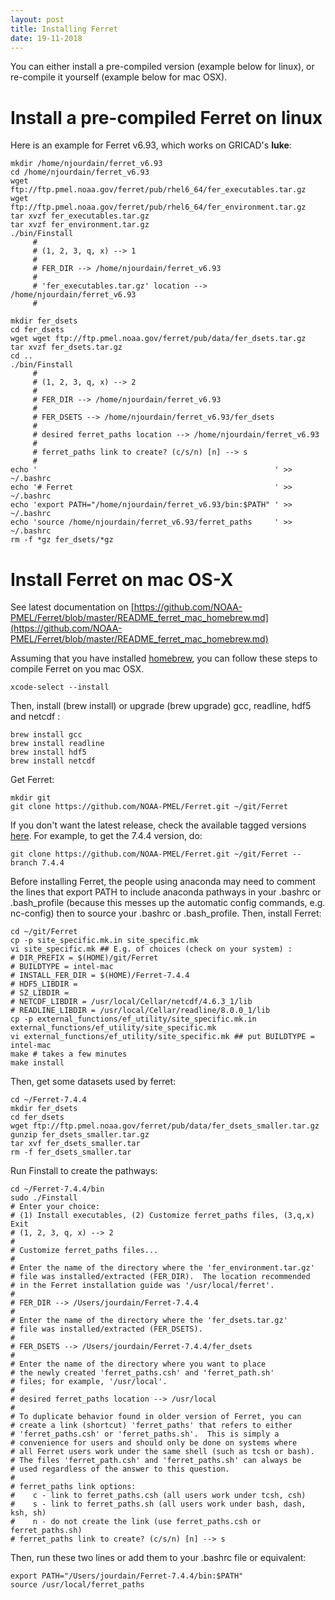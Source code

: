 ```yaml
---
layout: post
title: Installing Ferret
date: 19-11-2018
---
```


You can either install a pre-compiled version (example below for linux), or re-compile it yourself (example below for mac OSX).

# Install a pre-compiled Ferret on linux

Here is an example for Ferret v6.93, which works on GRICAD's **luke**:

```shell
mkdir /home/njourdain/ferret_v6.93
cd /home/njourdain/ferret_v6.93
wget ftp://ftp.pmel.noaa.gov/ferret/pub/rhel6_64/fer_executables.tar.gz
wget ftp://ftp.pmel.noaa.gov/ferret/pub/rhel6_64/fer_environment.tar.gz
tar xvzf fer_executables.tar.gz
tar xvzf fer_environment.tar.gz
./bin/Finstall
     #
     # (1, 2, 3, q, x) --> 1
     #
     # FER_DIR --> /home/njourdain/ferret_v6.93
     #
     # 'fer_executables.tar.gz' location --> /home/njourdain/ferret_v6.93
     #
```

```shell
mkdir fer_dsets
cd fer_dsets
wget wget ftp://ftp.pmel.noaa.gov/ferret/pub/data/fer_dsets.tar.gz
tar xvzf fer_dsets.tar.gz
cd ..
./bin/Finstall
     #
     # (1, 2, 3, q, x) --> 2
     #
     # FER_DIR --> /home/njourdain/ferret_v6.93
     #
     # FER_DSETS --> /home/njourdain/ferret_v6.93/fer_dsets
     #
     # desired ferret_paths location --> /home/njourdain/ferret_v6.93
     #
     # ferret_paths link to create? (c/s/n) [n] --> s
     #
echo '                                                     ' >> ~/.bashrc
echo '# Ferret                                             ' >> ~/.bashrc
echo 'export PATH="/home/njourdain/ferret_v6.93/bin:$PATH" ' >> ~/.bashrc
echo 'source /home/njourdain/ferret_v6.93/ferret_paths     ' >> ~/.bashrc
rm -f *gz fer_dsets/*gz
```

# Install Ferret on mac OS-X

See latest documentation on [https://github.com/NOAA-PMEL/Ferret/blob/master/README_ferret_mac_homebrew.md](https://github.com/NOAA-PMEL/Ferret/blob/master/README_ferret_mac_homebrew.md)

Assuming that you have installed [homebrew](https://brew.sh), you can follow these steps to compile Ferret on you mac OSX.

```shell
xcode-select --install
```

Then, install (brew install) or upgrade (brew upgrade) gcc, readline, hdf5 and netcdf :
```shell
brew install gcc
brew install readline
brew install hdf5
brew install netcdf
```

Get Ferret:
```shell
mkdir git
git clone https://github.com/NOAA-PMEL/Ferret.git ~/git/Ferret
```

If you don't want the latest release, check the available tagged versions [here](https://github.com/NOAA-PMEL/Ferret/releases). For example, to get the 7.4.4 version, do:
```shell
git clone https://github.com/NOAA-PMEL/Ferret.git ~/git/Ferret --branch 7.4.4
```

Before installing Ferret, the people using anaconda may need to comment the lines that export PATH to include anaconda pathways in your .bashrc or .bash\_profile (because this messes up the automatic config commands, e.g. nc-config) then to source your .bashrc or .bash\_profile. Then, install Ferret:
```shell
cd ~/git/Ferret
cp -p site_specific.mk.in site_specific.mk
vi site_specific.mk ## E.g. of choices (check on your system) :
# DIR_PREFIX = $(HOME)/git/Ferret
# BUILDTYPE = intel-mac
# INSTALL_FER_DIR = $(HOME)/Ferret-7.4.4
# HDF5_LIBDIR =
# SZ_LIBDIR =
# NETCDF_LIBDIR = /usr/local/Cellar/netcdf/4.6.3_1/lib
# READLINE_LIBDIR = /usr/local/Cellar/readline/8.0.0_1/lib
cp -p external_functions/ef_utility/site_specific.mk.in external_functions/ef_utility/site_specific.mk
vi external_functions/ef_utility/site_specific.mk ## put BUILDTYPE = intel-mac
make # takes a few minutes
make install
``` 

Then, get some datasets used by ferret:
```shell
cd ~/Ferret-7.4.4
mkdir fer_dsets
cd fer_dsets
wget ftp://ftp.pmel.noaa.gov/ferret/pub/data/fer_dsets_smaller.tar.gz
gunzip fer_dsets_smaller.tar.gz
tar xvf fer_dsets_smaller.tar 
rm -f fer_dsets_smaller.tar
```

Run Finstall to create the pathways:
```shell
cd ~/Ferret-7.4.4/bin
sudo ./Finstall
# Enter your choice:
# (1) Install executables, (2) Customize ferret_paths files, (3,q,x) Exit
# (1, 2, 3, q, x) --> 2
# 
# Customize ferret_paths files...
# 
# Enter the name of the directory where the 'fer_environment.tar.gz' 
# file was installed/extracted (FER_DIR).  The location recommended 
# in the Ferret installation guide was '/usr/local/ferret'. 
# 
# FER_DIR --> /Users/jourdain/Ferret-7.4.4
# 
# Enter the name of the directory where the 'fer_dsets.tar.gz' 
# file was installed/extracted (FER_DSETS).
# 
# FER_DSETS --> /Users/jourdain/Ferret-7.4.4/fer_dsets
# 
# Enter the name of the directory where you want to place 
# the newly created 'ferret_paths.csh' and 'ferret_path.sh' 
# files; for example, '/usr/local'.
# 
# desired ferret_paths location --> /usr/local
# 
# To duplicate behavior found in older version of Ferret, you can 
# create a link (shortcut) 'ferret_paths' that refers to either 
# 'ferret_paths.csh' or 'ferret_paths.sh'.  This is simply a 
# convenience for users and should only be done on systems where 
# all Ferret users work under the same shell (such as tcsh or bash). 
# The files 'ferret_path.csh' and 'ferret_paths.sh' can always be 
# used regardless of the answer to this question. 
# 
# ferret_paths link options: 
#    c - link to ferret_paths.csh (all users work under tcsh, csh) 
#    s - link to ferret_paths.sh (all users work under bash, dash, ksh, sh) 
#    n - do not create the link (use ferret_paths.csh or ferret_paths.sh)
# ferret_paths link to create? (c/s/n) [n] --> s
```

Then, run these two lines or add them to your .bashrc file or equivalent:
```shell
export PATH="/Users/jourdain/Ferret-7.4.4/bin:$PATH"
source /usr/local/ferret_paths
```
